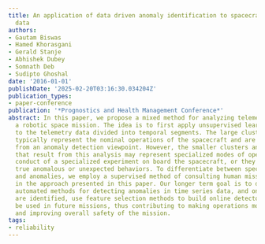 ```yaml
---
title: An application of data driven anomaly identification to spacecraft telemetry
  data
authors:
- Gautam Biswas
- Hamed Khorasgani
- Gerald Stanje
- Abhishek Dubey
- Somnath Deb
- Sudipto Ghoshal
date: '2016-01-01'
publishDate: '2025-02-20T03:16:30.034204Z'
publication_types:
- paper-conference
publication: '*Prognostics and Health Management Conference*'
abstract: In this paper, we propose a mixed method for analyzing telemetry data from
  a robotic space mission. The idea is to first apply unsupervised learning methods
  to the telemetry data divided into temporal segments. The large clusters that ensue
  typically represent the nominal operations of the spacecraft and are not of interest
  from an anomaly detection viewpoint. However, the smaller clusters and outliers
  that result from this analysis may represent specialized modes of operation, e.g.,
  conduct of a specialized experiment on board the spacecraft, or they may represent
  true anomalous or unexpected behaviors. To differentiate between specialized modes
  and anomalies, we employ a supervised method of consulting human mission experts
  in the approach presented in this paper. Our longer term goal is to develop more
  automated methods for detecting anomalies in time series data, and once anomalies
  are identified, use feature selection methods to build online detectors that can
  be used in future missions, thus contributing to making operations more effective
  and improving overall safety of the mission.
tags:
- reliability
---
```

